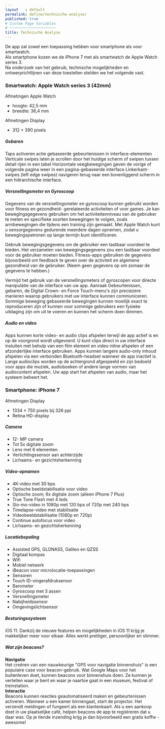 ```yaml
---
layout   : default
permalink: define/technische-analyse/
published: true
# Custom Page Variables
# ─────────────────────
title: Technische Analyse
---
```

De app zal zowel een toepassing hebben voor smartphone als voor smartwatch.  
Als smartphone kozen we de iPhone 7 met als smartwatch de Apple Watch series 3.  
Na onderzoek van het gebruik, technische mogelijkheden en ontwerprichtlijnen van deze toestellen stelden we het volgende vast.

### **Smartwatch: Apple Watch series 3 (42mm)**
Afmetingen Apple Watch
- hoogte: 42,5 mm
- breedte: 36,4 mm


Afmetingen Display
- 312 × 390 pixels


##### **Gebaren**
Taps activeren actie gebaseerde gebeurtenissen in interface-elementen
Verticale swipes laten je scrollen door het huidige scherm of swipen tussen detail rijen in een tabel
Horizontale veegbewegingen geven de vorige of volgende pagina weer in een pagina-gebaseerde interface
Linkerkant-swipes (left edge swipes) navigeren terug naar een bovenliggend scherm in een hiërarchische interface.


##### **Versnellingsmeter en Gyroscoop**
Gegevens van de versnellingsmeter en gyroscoop kunnen gebruikt worden voor fitness en gezondheid- gerelateerde activiteiten of voor games. Je kan bewegingsgegevens gebruiken om het activiteitenniveau van de gebruiker te meten en specifieke soorten bewegingen te volgen, zoals armbewegingen die tijdens een training zijn gemaakt. Met Apple Watch kunt u sensorgegevens gedurende meerdere dagen opnemen, zodat u bewegingspatronen op lange termijn kunt identificeren.


Gebruik bewegingsgegevens om de gebruiker een tastbaar voordeel te bieden. Het verzamelen van bewegingsgegevens zou een tastbaar voordeel voor de gebruiker moeten bieden. Fitness-apps gebruiken de gegevens bijvoorbeeld om feedback te geven over de activiteit en algemene gezondheid van de gebruiker. (Neem geen gegevens op om zomaar de gegevens te hebben.)


Vermijd het gebruik van de versnellingsmeters of gyroscopen voor directe manipulatie van de interface van uw app. Aanraak Gebeurtenissen, gebaren, de Digital Crown- en Force Touch-menu's zijn preciezere manieren waarop gebruikers met uw interface kunnen communiceren. Sommige beweging gebaseerde bewegingen kunnen moeilijk exact te reproduceren zijn of kunnen voor sommige gebruikers een fysieke uitdaging zijn om uit te voeren en kunnen het scherm doen dimmen.

##### **Audio en video**
Apps kunnen korte video- en audio clips afspelen terwijl de app actief is en op de voorgrond wordt uitgevoerd. U kunt clips direct in uw interface insluiten met behulp van een film element en video inline afspelen of een afzonderlijke interface gebruiken.
Apps kunnen langere audio-only inhoud afspelen via een verbonden Bluetooth-headset wanneer de app inactief is. Lange audioclips worden op de achtergrond afgespeeld en zijn bedoeld voor apps die muziek, audioboeken of andere lange vormen van audiocontent afspelen. 
Uw app start het afspelen van audio, maar het systeem beheert het.



### **Smartphone: iPhone 7**
Afmetingen Display
- 1334 × 750 pixels bij 326 ppi
- Retina HD-display

##### **Camera**
- 12- MP camera
- Tot 5x digitale zoom
- Lens met 6 elementen
- Verlichtingssensor aan achterzijde
- Lichaams- en gezichtsherkenning

##### **Video-opnamen**
- 4K-video met 30 bps
- Optische beeldstabilisatie voor video
- Optische zoom; 6x digitale zoom (alleen iPhone 7 Plus)
- True Tone Flash met 4 leds
- Slo-mo-video in 1080p met 120 bps of 720p met 240 bps
- Timelapse-video met stabilisatie
- Videobeeldstabilisatie (1080p en 720p)
- Continue autofocus voor video
- Lichaams‑ en gezichtsherkenning

##### **Locatiebepaling**
- Assisted GPS, GLONASS, Galileo en QZSS
- Digitaal kompas
- Wifi
- Mobiel netwerk
- iBeacon voor microlocatie-toepassingen
- Sensoren
- Touch ID-vingerafdruksensor
- Barometer
- Gyroscoop met 3 assen
- Versnellingsmeter
- Nabijheidssensor
- Omgevingslichtsensor

##### **Besturingssysteem**
iOS 11. Dankzij de nieuwe features en mogelijkheden in iOS 11 krijg je makkelijker meer voor elkaar. Alles werkt prettiger, persoonlijker en slimmer.

##### **Wat zijn beacons?**
**Navigatie**  
Het creëren van een nauwkeurige "GPS voor navigatie binnenshuis" is een populaire case voor beacon-gebruik. Wat Google Maps voor het buitenleven doet, kunnen beacons voor binnenshuis doen. Ze kunnen je vertellen waar je bent en waar je naartoe gaat in een museum, festival of treinstation.  
**Interactie**  
Beacons kunnen reacties geautomatiseerd maken en gebeurtenissen activeren. Wanneer u een kamer binnengaat, start de projector. Het verzendt meldingen of fungeert als een klantenkaart. Als u een aankoop doet in uw plaatselijke café, helpen beacons de app te registreren dat u daar was. Op je tiende inzending krijg je dan bijvoorbeeld een gratis koffie - awesome!

